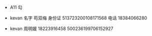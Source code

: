 - A11
  勾

- kevan
  名字 苟双梅
  身份证 513723200108171568
  电话 18384066280
- kevan
  周明媛 18223916458 500236199706152927
